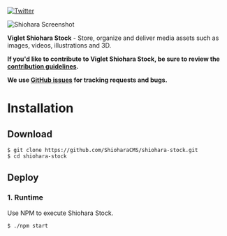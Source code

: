 [![Twitter](https://img.shields.io/twitter/follow/shioharacms.svg?style=social&label=Follow)](https://twitter.com/intent/follow?screen_name=shioharacms)

![Shiohara Screenshot](https://shioharacms.github.io/shiohara-stock/images/shiohara-stock-screenshot.png)

**Viglet Shiohara Stock** - Store, organize and deliver media assets such as images, videos, illustrations and 3D.

**If you'd like to contribute to Viglet Shiohara Stock, be sure to review the [contribution
guidelines](CONTRIBUTING.md).**

**We use [GitHub issues](https://github.com/ShioharaCMS/shiohara-stock/issues) for tracking requests and bugs.**

# Installation

## Download

```shell
$ git clone https://github.com/ShioharaCMS/shiohara-stock.git
$ cd shiohara-stock
```

## Deploy 

### 1. Runtime

Use NPM to execute Shiohara Stock.

```shell
$ ./npm start
```


